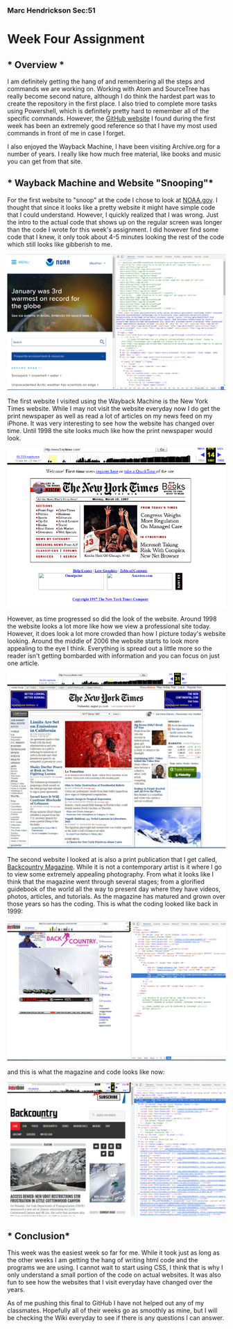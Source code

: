 ### Marc Hendrickson  Sec:51

# **Week Four Assignment**

## * Overview *

I am definitely getting the hang of and remembering all the steps and commands we
 are working on. Working with Atom and SourceTree has really become second nature,
 although I do think the hardest part was to create the repository in the first
 place. I also tried to complete more tasks using Powershell, which is
 definitely pretty hard to remember all of the specific commands. However, the
 [GitHub website](https://github.com/PowerShell/PowerShell/blob/master/docs/learning-powershell/powershell-beginners-guide.md)
 I found during the first week has been an extremely good reference so that I
 have my most used commands in front of me in case I forget.

 I also enjoyed the Wayback Machine, I have been visiting Archive.org for a
 number of years. I really like how much free material, like books and music
  you can get from that site.

## * Wayback Machine and Website "Snooping"*

For the first website to "snoop" at the code I chose to look at
[NOAA.gov](http://www.noaa.gov). I thought that since it looks like a pretty
website it might have simple code that I could understand. However, I quickly
realized that I was wrong. Just the intro to the actual code that shows up on
the regular screen was longer than the code I wrote for this week's assignment.
I did however find some code that I knew, it only took about 4-5 minutes looking
the rest of the code which still looks like gibberish to me.

 ![NOAA screenshot](img/Noaa_Screensht.PNG)

The first website I visited using the Wayback Machine is the New York Times
website. While I may not visit the website everyday now I do get the print
newspaper as well as read a lot of articles on my news feed on my iPhone. It was
very interesting to see how the website has changed over time. Until 1998 the
site looks much like how the print newspaper would look.

 ![NYtimes screenshot](img/NYtimes_screensht.PNG)


However, as time progressed so did the look of the website. Around 1998 the
website looks a lot more like how we view a professional site today. However, it
does look a lot more crowded than how I picture today's website looking. Around
the middle of 2006 the website starts to look more appealing to the eye I think.
Everything is spread out a little more so the reader isn't getting bombarded
with information and you can focus on just one article.

!['06'NYtimes screenshot](img/06NYtimes_screensht.PNG)

The second website I looked at is also a print publication that I get called,
[Backcountry Magazine](https://www.backcountrymagazine.com). While it is not a contemporary artist is it where I go to
view some extremely appealing photography. From what it looks like I think that the magazine went through several stages; from a glorified guidebook of the world all the way to present day where they have videos, photos, articles, and tutorials. As the magazine has matured and grown over those years so has the coding. This is what the coding looked like back in 1999:

 !['99'Backcountry Magazine Screenshot](img/99Backcountry_Screensht.PNG)

 and this is what the magazine and code looks like now:

 ![2016 Backcountry Magazine Screenshot](img/16Backcountry_Screensht.PNG)

## * Conclusion*
This week was the easiest week so far for me. While it took just as long as the other weeks I am getting the hang of writing html code and the programs we are using. I cannot wait to start using CSS, I think that is why I only understand a small portion of the code on actual websites. It was also fun to see how the websites that I visit everyday have changed over the years.

As of me pushing this final to GitHub I have not helped out any of my classmates. Hopefully all of their weeks go as smoothly as mine, but I will be checking the Wiki everyday to see if there is any questions I can answer.
